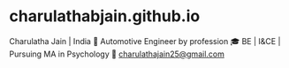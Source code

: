 # charulathabjain.github.io
Charulatha Jain | India 
🚗 Automotive Engineer by profession
🎓 BE | I&CE | Pursuing MA in Psychology
📨 charulathajain25@gmail.com
